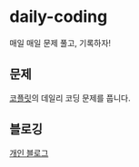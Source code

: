 # daily-coding
매일 매일 문제 풀고, 기록하자! 

## 문제
[코플릿](https://urclass.codestates.com/classroom/33)의 데일리 코딩 문제를 풉니다.

## 블로깅
[개인 블로그](https://velog.io/@chaeeun2030)
